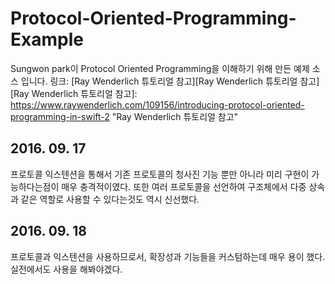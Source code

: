 # Protocol-Oriented-Programming-Example
Sungwon park이 Protocol Oriented Programming을 이해하기 위해 만든 예제 소스 입니다. 
링크: [Ray Wenderlich 튜토리얼 참고][Ray Wenderlich 튜토리얼 참고]
[Ray Wenderlich 튜토리얼 참고]: https://www.raywenderlich.com/109156/introducing-protocol-oriented-programming-in-swift-2 "Ray Wenderlich 튜토리얼 참고"

## 2016. 09. 17
프로토콜 익스텐션을 통해서 기존 프로토콜의 청사진 기능 뿐만 아니라 미리 구현이 가능하다는점이 매우 충격적이였다. 또한 여러 프로토콜을 선언하여 구조체에서 다중 상속과 같은 역할로 사용할 수 있다는것도 역시 신선했다.

## 2016. 09. 18
프로토콜과 익스텐션을 사용하므로서, 확장성과 기능들을 커스텀하는데 매우 용이 했다. 실전에서도 사용을 해봐야겠다.

